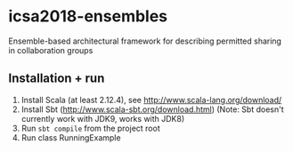 # icsa2018-ensembles
Ensemble-based architectural framework for describing permitted sharing in collaboration groups


## Installation + run

1. Install Scala (at least 2.12.4), see http://www.scala-lang.org/download/
2. Install Sbt (http://www.scala-sbt.org/download.html) (Note: Sbt doesn't currently work with JDK9, works with JDK8)
3. Run `sbt compile` from the project root
4. Run class RunningExample
